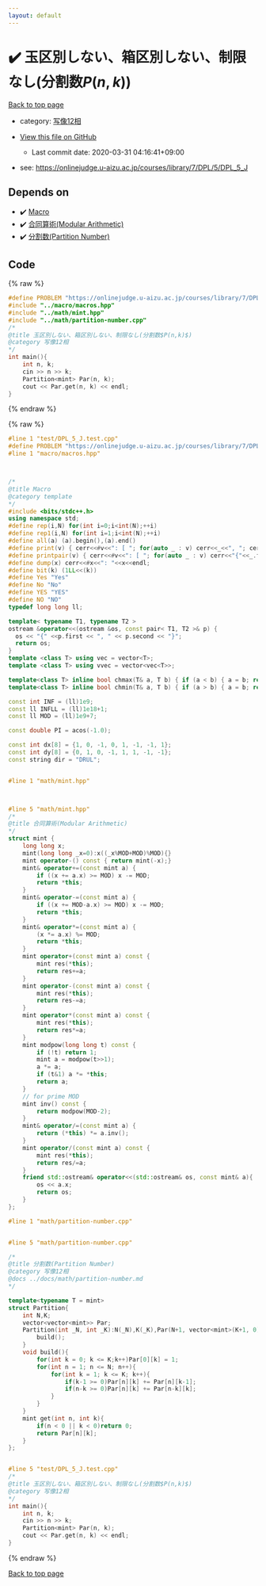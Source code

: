 ```yaml
---
layout: default
---
```


<!-- mathjax config similar to math.stackexchange -->
<script type="text/javascript" async
  src="https://cdnjs.cloudflare.com/ajax/libs/mathjax/2.7.5/MathJax.js?config=TeX-MML-AM_CHTML">
</script>
<script type="text/x-mathjax-config">
  MathJax.Hub.Config({
    TeX: { equationNumbers: { autoNumber: "AMS" }},
    tex2jax: {
      inlineMath: [ ['$','$'] ],
      processEscapes: true
    },
    "HTML-CSS": { matchFontHeight: false },
    displayAlign: "left",
    displayIndent: "2em"
  });
</script>

<script type="text/javascript" src="https://cdnjs.cloudflare.com/ajax/libs/jquery/3.4.1/jquery.min.js"></script>
<script src="https://cdn.jsdelivr.net/npm/jquery-balloon-js@1.1.2/jquery.balloon.min.js" integrity="sha256-ZEYs9VrgAeNuPvs15E39OsyOJaIkXEEt10fzxJ20+2I=" crossorigin="anonymous"></script>
<script type="text/javascript" src="../../assets/js/copy-button.js"></script>
<link rel="stylesheet" href="../../assets/css/copy-button.css" />


# :heavy_check_mark: 玉区別しない、箱区別しない、制限なし(分割数$P(n,k)$)

<a href="../../index.html">Back to top page</a>

* category: <a href="../../index.html#9f51e9d7dafe7714c7b48d2b6a166473">写像12相</a>
* <a href="{{ site.github.repository_url }}/blob/master/test/DPL_5_J.test.cpp">View this file on GitHub</a>
    - Last commit date: 2020-03-31 04:16:41+09:00


* see: <a href="https://onlinejudge.u-aizu.ac.jp/courses/library/7/DPL/5/DPL_5_J">https://onlinejudge.u-aizu.ac.jp/courses/library/7/DPL/5/DPL_5_J</a>


## Depends on

* :heavy_check_mark: <a href="../../library/macro/macros.hpp.html">Macro</a>
* :heavy_check_mark: <a href="../../library/math/mint.hpp.html">合同算術(Modular Arithmetic)</a>
* :heavy_check_mark: <a href="../../library/math/partition-number.cpp.html">分割数(Partition Number)</a>


## Code

<a id="unbundled"></a>
{% raw %}
```cpp
#define PROBLEM "https://onlinejudge.u-aizu.ac.jp/courses/library/7/DPL/5/DPL_5_J"
#include "../macro/macros.hpp"
#include "../math/mint.hpp"
#include "../math/partition-number.cpp"
/*
@title 玉区別しない、箱区別しない、制限なし(分割数$P(n,k)$)
@category 写像12相
*/
int main(){
    int n, k;
    cin >> n >> k;
    Partition<mint> Par(n, k);
    cout << Par.get(n, k) << endl;
}
```
{% endraw %}

<a id="bundled"></a>
{% raw %}
```cpp
#line 1 "test/DPL_5_J.test.cpp"
#define PROBLEM "https://onlinejudge.u-aizu.ac.jp/courses/library/7/DPL/5/DPL_5_J"
#line 1 "macro/macros.hpp"



/*
@title Macro
@category template
*/
#include <bits/stdc++.h>
using namespace std;
#define rep(i,N) for(int i=0;i<int(N);++i)
#define rep1(i,N) for(int i=1;i<int(N);++i)
#define all(a) (a).begin(),(a).end()
#define print(v) { cerr<<#v<<": [ "; for(auto _ : v) cerr<<_<<", "; cerr<<"]"<<endl; }
#define printpair(v) { cerr<<#v<<": [ "; for(auto _ : v) cerr<<"{"<<_.first<<","<<_.second<<"}"<<", "; cerr<<"]"<<endl; }
#define dump(x) cerr<<#x<<": "<<x<<endl;
#define bit(k) (1LL<<(k))
#define Yes "Yes"
#define No "No"
#define YES "YES"
#define NO "NO"
typedef long long ll;

template< typename T1, typename T2 >
ostream &operator<<(ostream &os, const pair< T1, T2 >& p) {
  os << "{" <<p.first << ", " << p.second << "}";
  return os;
}
template <class T> using vec = vector<T>;
template <class T> using vvec = vector<vec<T>>;

template<class T> inline bool chmax(T& a, T b) { if (a < b) { a = b; return true; } return false; }
template<class T> inline bool chmin(T& a, T b) { if (a > b) { a = b; return true; } return false; }

const int INF = (ll)1e9;
const ll INFLL = (ll)1e18+1;
const ll MOD = (ll)1e9+7;

const double PI = acos(-1.0);

const int dx[8] = {1, 0, -1, 0, 1, -1, -1, 1};
const int dy[8] = {0, 1, 0, -1, 1, 1, -1, -1};
const string dir = "DRUL";


#line 1 "math/mint.hpp"



#line 5 "math/mint.hpp"
/*
@title 合同算術(Modular Arithmetic)
*/
struct mint {
    long long x;
    mint(long long _x=0):x((_x%MOD+MOD)%MOD){}
    mint operator-() const { return mint(-x);}
    mint& operator+=(const mint a) {
        if ((x += a.x) >= MOD) x -= MOD;
        return *this;
    }
    mint& operator-=(const mint a) {
        if ((x += MOD-a.x) >= MOD) x -= MOD;
        return *this;
    }
    mint& operator*=(const mint a) {
        (x *= a.x) %= MOD;
        return *this;
    }
    mint operator+(const mint a) const {
        mint res(*this);
        return res+=a;
    }
    mint operator-(const mint a) const {
        mint res(*this);
        return res-=a;
    }
    mint operator*(const mint a) const {
        mint res(*this);
        return res*=a;
    }
    mint modpow(long long t) const {
        if (!t) return 1;
        mint a = modpow(t>>1);
        a *= a;
        if (t&1) a *= *this;
        return a;
    }
    // for prime MOD
    mint inv() const {
        return modpow(MOD-2);
    }
    mint& operator/=(const mint a) {
        return (*this) *= a.inv();
    }
    mint operator/(const mint a) const {
        mint res(*this);
        return res/=a;
    }
    friend std::ostream& operator<<(std::ostream& os, const mint& a){
        os << a.x;
        return os;
    }
};

#line 1 "math/partition-number.cpp"


#line 5 "math/partition-number.cpp"

/*
@title 分割数(Partition Number)
@category 写像12相
@docs ../docs/math/partition-number.md
*/

template<typename T = mint>
struct Partition{
    int N,K;
    vector<vector<mint>> Par;
    Partition(int _N, int _K):N(_N),K(_K),Par(N+1, vector<mint>(K+1, 0)){
        build();
    }
    void build(){
        for(int k = 0; k <= K;k++)Par[0][k] = 1;
        for(int n = 1; n <= N; n++){
            for(int k = 1; k <= K; k++){
                if(k-1 >= 0)Par[n][k] += Par[n][k-1];
                if(n-k >= 0)Par[n][k] += Par[n-k][k];
            }
        }
    }
    mint get(int n, int k){
        if(n < 0 || k < 0)return 0;
        return Par[n][k];
    }
};


#line 5 "test/DPL_5_J.test.cpp"
/*
@title 玉区別しない、箱区別しない、制限なし(分割数$P(n,k)$)
@category 写像12相
*/
int main(){
    int n, k;
    cin >> n >> k;
    Partition<mint> Par(n, k);
    cout << Par.get(n, k) << endl;
}

```
{% endraw %}

<a href="../../index.html">Back to top page</a>

